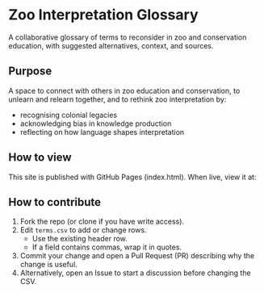# Zoo Interpretation Glossary

A collaborative glossary of terms to reconsider in zoo and conservation education, with suggested alternatives, context, and sources.

## Purpose
A space to connect with others in zoo education and conservation, to unlearn and relearn together, and to rethink zoo interpretation by:
- recognising colonial legacies
- acknowledging bias in knowledge production
- reflecting on how language shapes interpretation

## How to view
This site is published with GitHub Pages (index.html). When live, view it at:

## How to contribute
1. Fork the repo (or clone if you have write access).
2. Edit `terms.csv` to add or change rows.
   - Use the existing header row.
   - If a field contains commas, wrap it in quotes.
3. Commit your change and open a Pull Request (PR) describing why the change is useful.
4. Alternatively, open an Issue to start a discussion before changing the CSV.


